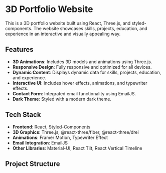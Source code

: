 # 3D Portfolio Website

This is a 3D portfolio website built using React, Three.js, and styled-components. The website showcases skills, projects, education, and experience in an interactive and visually appealing way.

## Features

- **3D Animations**: Includes 3D models and animations using Three.js.
- **Responsive Design**: Fully responsive and optimized for all devices.
- **Dynamic Content**: Displays dynamic data for skills, projects, education, and experience.
- **Interactive UI**: Includes hover effects, animations, and typewriter effects.
- **Contact Form**: Integrated email functionality using EmailJS.
- **Dark Theme**: Styled with a modern dark theme.

## Tech Stack

- **Frontend**: React, Styled-Components
- **3D Graphics**: Three.js, @react-three/fiber, @react-three/drei
- **Animations**: Framer Motion, Typewriter Effect
- **Email Integration**: EmailJS
- **Other Libraries**: Material-UI, React Tilt, React Vertical Timeline

## Project Structure
